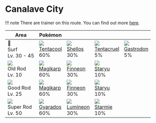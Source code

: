 # Canalave City

!!! note
    There are trainer on this route. You can find out more [here](../../trainer_changes/canalave_city/).


Area                                  | Pokémon                        | &nbsp;                        | &nbsp;                         | &nbsp;
---                                   | ---                            | ---                           | ---                            | ---
🌊<br>Surf<br>Lv. 30 - 45              | ![][072]<br>[Tentacool]<br>60% | ![][422]<br>[Shellos]<br>30%  | ![][073]<br>[Tentacruel]<br>5% | ![][423]<br>[Gastrodon]<br>5%
![][old-rod]<br>Old Rod<br>Lv. 10     | ![][129]<br>[Magikarp]<br>60%  | ![][456]<br>[Finneon]<br>30%  | ![][120]<br>[Staryu]<br>10%    | &nbsp;
![][good-rod]<br>Good Rod<br>Lv. 25   | ![][129]<br>[Magikarp]<br>60%  | ![][456]<br>[Finneon]<br>30%  | ![][120]<br>[Staryu]<br>10%    | &nbsp;
![][super-rod]<br>Super Rod<br>Lv. 50 | ![][130]<br>[Gyarados]<br>60%  | ![][457]<br>[Lumineon]<br>30% | ![][121]<br>[Starmie]<br>10%   | &nbsp;

[Tentacool]: ../../pokemons/072/
[Tentacruel]: ../../pokemons/073/
[Staryu]: ../../pokemons/120/
[Starmie]: ../../pokemons/121/
[Magikarp]: ../../pokemons/129/
[Gyarados]: ../../pokemons/130/
[Shellos]: ../../pokemons/422/
[Gastrodon]: ../../pokemons/423/
[Finneon]: ../../pokemons/456/
[Lumineon]: ../../pokemons/457/
[good-rod]: ../img/items/good-rod.png
[old-rod]: ../img/items/old-rod.png
[super-rod]: ../img/items/super-rod.png
[072]: ../img/pokemon/072.png
[073]: ../img/pokemon/073.png
[120]: ../img/pokemon/120.png
[121]: ../img/pokemon/121.png
[129]: ../img/pokemon/129.png
[130]: ../img/pokemon/130.png
[422]: ../img/pokemon/422.png
[423]: ../img/pokemon/423.png
[456]: ../img/pokemon/456.png
[457]: ../img/pokemon/457.png

